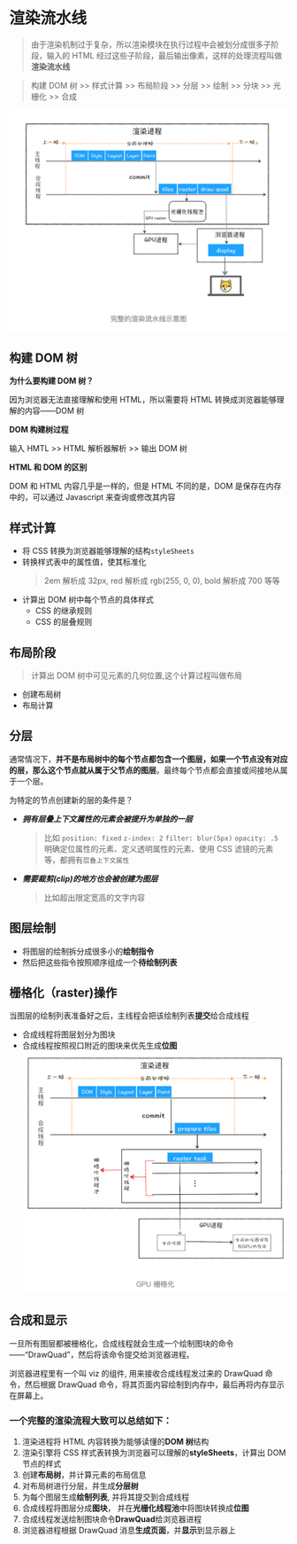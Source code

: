 # 渲染流水线

> 由于渲染机制过于复杂，所以渲染模块在执行过程中会被划分成很多子阶段，输入的 HTML 经过这些子阶段，最后输出像素，这样的处理流程叫做**渲染流水线**

> 构建 DOM 树 >> 样式计算 >> 布局阶段 >> 分层 >> 绘制 >> 分块 >> 光栅化 >> 合成

![渲染流水线示意图](./render_pipeline.png)

## 构建 DOM 树

**为什么要构建 DOM 树？**

因为浏览器无法直接理解和使用 HTML，所以需要将 HTML 转换成浏览器能够理解的内容——DOM 树

**DOM 构建树过程**

输入 HMTL >> HTML 解析器解析 >> 输出 DOM 树

**HTML 和 DOM 的区别**

DOM 和 HTML 内容几乎是一样的，但是 HTML 不同的是，DOM 是保存在内存中的，可以通过 Javascript 来查询或修改其内容

## 样式计算

- 将 CSS 转换为浏览器能够理解的结构`styleSheets`
- 转换样式表中的属性值，使其标准化
  > 2em 解析成 32px, red 解析成 rgb(255, 0, 0), bold 解析成 700 等等
- 计算出 DOM 树中每个节点的具体样式
  - CSS 的继承规则
  - CSS 的层叠规则

## 布局阶段

> 计算出 DOM 树中可见元素的几何位置,这个计算过程叫做布局

- 创建布局树
- 布局计算

## 分层

通常情况下，**并不是布局树中的每个节点都包含一个图层，如果一个节点没有对应的层，那么这个节点就从属于父节点的图层**。最终每个节点都会直接或间接地从属于一个层。

为特定的节点创建新的层的条件是？

- **_拥有层叠上下文属性的元素会被提升为单独的一层_**
  > 比如 `position: fixed` `z-index: 2` `filter: blur(5px)` `opacity: .5` <br>
  > 明确定位属性的元素、定义透明属性的元素、使用 CSS 滤镜的元素等，都拥有`层叠上下文属性`
- **_需要裁剪(clip)的地方也会被创建为图层_**
  > 比如超出限定宽高的文字内容

## 图层绘制

- 将图层的绘制拆分成很多小的**绘制指令**
- 然后把这些指令按照顺序组成一个**待绘制列表**

## 栅格化（raster)操作

当图层的绘制列表准备好之后，主线程会把该绘制列表**提交**给合成线程

- 合成线程将图层划分为图块
- 合成线程按照视口附近的图块来优先生成**位图**
![GPU栅格化](./GPU_raster.png)

## 合成和显示

一旦所有图层都被栅格化，合成线程就会生成一个绘制图块的命令——“DrawQuad”，然后将该命令提交给浏览器进程。

浏览器进程里有一个叫 viz 的组件, 用来接收合成线程发过来的 DrawQuad 命令，然后根据 DrawQuad 命令，将其页面内容绘制到内存中，最后再将内存显示在屏幕上。

### 一个完整的渲染流程大致可以总结如下：

1.  渲染进程将 HTML 内容转换为能够读懂的**DOM 树**结构
2.  渲染引擎将 CSS 样式表转换为浏览器可以理解的**styleSheets**，计算出 DOM 节点的样式
3.  创建**布局树**，并计算元素的布局信息
4.  对布局树进行分层，并生成**分层树**
5.  为每个图层生成**绘制列表**, 并将其提交到合成线程
6.  合成线程将图层分成**图块**， 并在**光栅化线程池**中将图块转换成**位图**
7.  合成线程发送绘制图块命令**DrawQuad**给浏览器进程
8.  浏览器进程根据 DrawQuad 消息**生成页面**，并**显示**到显示器上
